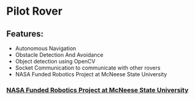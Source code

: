 # Pilot Rover
## Features:
- Autonomous Navigation
- Obstacle Detection And Avoidance
- Object detection using OpenCV
- Socket Communication to communicate with other rovers
- NASA Funded Robotics Project at McNeese State University

### [NASA Funded Robotics Project at McNeese State University](https://youtu.be/quAcbgUL_YU?si=pWwy3JlLloMW1PF3)
